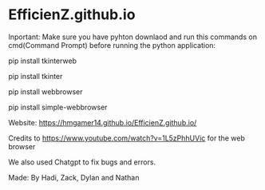 # EfficienZ.github.io

Inportant: Make sure you have pyhton downlaod and run this commands on cmd(Command Prompt) before running the python application:

pip install tkinterweb

pip install tkinter

pip install webbrowser

pip install simple-webbrowser

Website: https://hmgamer14.github.io/EfficienZ.github.io/

Credits to https://www.youtube.com/watch?v=1L5zPhhUVic for the web browser

We also used Chatgpt to fix bugs and errors.

Made: By Hadi, Zack, Dylan and Nathan
